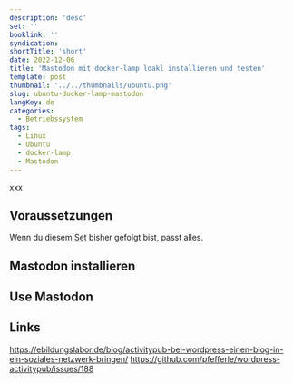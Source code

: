 ```yaml
---
description: 'desc'
set: ''
booklink: ''
syndication:
shortTitle: 'short'
date: 2022-12-06
title: 'Mastodon mit docker-lamp loakl installieren und testen'
template: post
thumbnail: '../../thumbnails/ubuntu.png'
slug: ubuntu-docker-lamp-mastodon
langKey: de
categories:
  - Betriebssystem
tags:
  - Linux
  - Ubuntu
  - docker-lamp
  - Mastodon
---
```










xxx<!-- \index{Wordpress! Installation} -->

## Voraussetzungen

Wenn du diesem [Set](mein-ubuntu-rechner-mit-docker-lamp-themen/) bisher gefolgt bist, passt alles.

## Mastodon installieren

## Use Mastodon 

## Links
https://ebildungslabor.de/blog/activitypub-bei-wordpress-einen-blog-in-ein-soziales-netzwerk-bringen/
https://github.com/pfefferle/wordpress-activitypub/issues/188